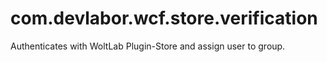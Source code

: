 com.devlabor.wcf.store.verification
===================================

Authenticates with WoltLab Plugin-Store and assign user to group.
